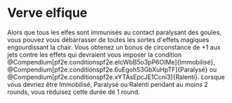 # Verve elfique

<p><span id="ctl00_MainContent_DetailedOutput">Alors que tous les elfes sont immunisés au contact paralysant des goules, vous pouvez vous débarrasser de toutes les sortes d'effets magiques engourdissant la chair. Vous obtenez un bonus de circonstance de +1 aux jets contre les effets qui devraient vous imposer la condition @Compendium[pf2e.conditionspf2e.eIcWbB5o3pP6OIMe]{Immobilisé}, @Compendium[pf2e.conditionspf2e.6uEgoh53GbXuHpTF]{Paralysé} ou @Compendium[pf2e.conditionspf2e.xYTAsEpcJE1Ccni3]{Ralenti}. Lorsque vous devriez être Immobilisé, Paralysé ou Ralenti pendant au moins 2 rounds, vous réduisez cette durée de 1 round.&nbsp;</span></p>